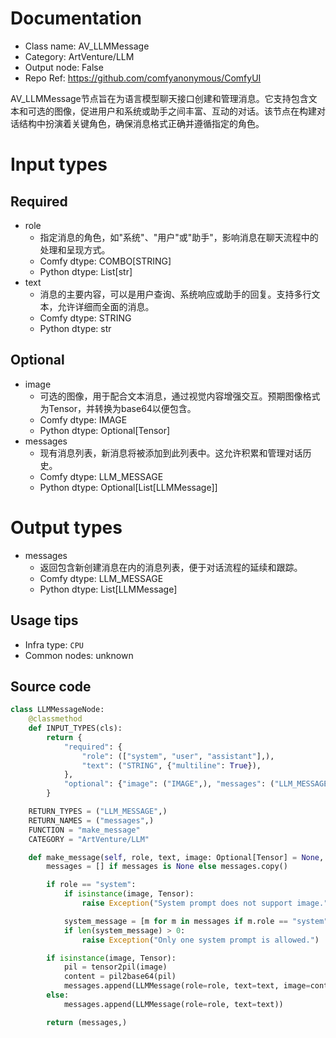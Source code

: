 
# Documentation
- Class name: AV_LLMMessage
- Category: ArtVenture/LLM
- Output node: False
- Repo Ref: https://github.com/comfyanonymous/ComfyUI

AV_LLMMessage节点旨在为语言模型聊天接口创建和管理消息。它支持包含文本和可选的图像，促进用户和系统或助手之间丰富、互动的对话。该节点在构建对话结构中扮演着关键角色，确保消息格式正确并遵循指定的角色。

# Input types
## Required
- role
    - 指定消息的角色，如"系统"、"用户"或"助手"，影响消息在聊天流程中的处理和呈现方式。
    - Comfy dtype: COMBO[STRING]
    - Python dtype: List[str]
- text
    - 消息的主要内容，可以是用户查询、系统响应或助手的回复。支持多行文本，允许详细而全面的消息。
    - Comfy dtype: STRING
    - Python dtype: str

## Optional
- image
    - 可选的图像，用于配合文本消息，通过视觉内容增强交互。预期图像格式为Tensor，并转换为base64以便包含。
    - Comfy dtype: IMAGE
    - Python dtype: Optional[Tensor]
- messages
    - 现有消息列表，新消息将被添加到此列表中。这允许积累和管理对话历史。
    - Comfy dtype: LLM_MESSAGE
    - Python dtype: Optional[List[LLMMessage]]

# Output types
- messages
    - 返回包含新创建消息在内的消息列表，便于对话流程的延续和跟踪。
    - Comfy dtype: LLM_MESSAGE
    - Python dtype: List[LLMMessage]


## Usage tips
- Infra type: `CPU`
- Common nodes: unknown


## Source code
```python
class LLMMessageNode:
    @classmethod
    def INPUT_TYPES(cls):
        return {
            "required": {
                "role": (["system", "user", "assistant"],),
                "text": ("STRING", {"multiline": True}),
            },
            "optional": {"image": ("IMAGE",), "messages": ("LLM_MESSAGE",)},
        }

    RETURN_TYPES = ("LLM_MESSAGE",)
    RETURN_NAMES = ("messages",)
    FUNCTION = "make_message"
    CATEGORY = "ArtVenture/LLM"

    def make_message(self, role, text, image: Optional[Tensor] = None, messages: Optional[List[LLMMessage]] = None):
        messages = [] if messages is None else messages.copy()

        if role == "system":
            if isinstance(image, Tensor):
                raise Exception("System prompt does not support image.")

            system_message = [m for m in messages if m.role == "system"]
            if len(system_message) > 0:
                raise Exception("Only one system prompt is allowed.")

        if isinstance(image, Tensor):
            pil = tensor2pil(image)
            content = pil2base64(pil)
            messages.append(LLMMessage(role=role, text=text, image=content))
        else:
            messages.append(LLMMessage(role=role, text=text))

        return (messages,)

```
